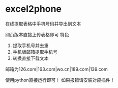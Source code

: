 # excel2phone
在线提取表格中手机号码并导出到文本

网页版本直接上传表格即可
特色
1. 提取手机号并去重
2. 手机版邮箱提取手机号
3. 转换直接下载文本

邮箱为126.com|163.com|wo.cn|189.com|139.com

使用python直接运行即可！
如果报错请安装对应插件！
